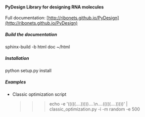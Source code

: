 #### PyDesign Library for designing RNA molecules ####

Full documentation: [http://ribonets.github.io/PyDesign](http://ribonets.github.io/PyDesign)

##### Build the documentation #####

sphinx-build -b html doc ~/html

##### Installation #####

python setup.py install

##### Examples #####

* Classic optimization script 

  >>> echo -e '(((((....)))))....\n....(((((....)))))' | classic_optimization.py -i -m random -e 500

